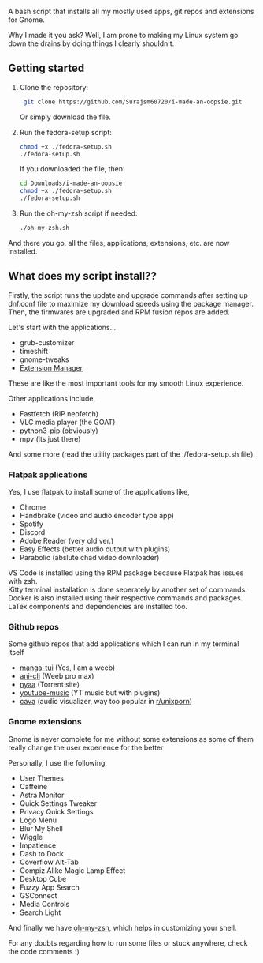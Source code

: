 A bash script that installs all my mostly used apps, git repos and extensions for Gnome.

Why I made it you ask? Well, I am prone to making my Linux system go down the drains by doing things I clearly shouldn't. 

## Getting started


1. Clone the repository:
   ```bash
    git clone https://github.com/Surajsm60720/i-made-an-oopsie.git
   ```
   Or simply download the file.

2. Run the fedora-setup script:
   ```bash
   chmod +x ./fedora-setup.sh
   ./fedora-setup.sh
   ```
   If you downloaded the file, then:
   ```bash
   cd Downloads/i-made-an-oopsie
   chmod +x ./fedora-setup.sh
   ./fedora-setup.sh
   ```

3. Run the oh-my-zsh script if needed:
   ```bash
   ./oh-my-zsh.sh
   ```

And there you go, all the files, applications, extensions, etc. are now installed.

## What does my script install??

Firstly, the script runs the update and upgrade commands after setting up dnf.conf file to maximize my download speeds using the package manager.
Then, the firmwares are upgraded and RPM fusion repos are added.

Let's start with the applications...

- grub-customizer
- timeshift 
- gnome-tweaks 
- [Extension Manager](https://github.com/mjakeman/extension-manager)

These are like the most important tools for my smooth Linux experience.

Other applications include, 

- Fastfetch (RIP neofetch)
- VLC media player (the GOAT)
- python3-pip (obviously)
- mpv (its just there)

And some more (read the utility packages part of the ./fedora-setup.sh file).

### Flatpak applications 

Yes, I use flatpak to install some of the applications like, 

- Chrome
- Handbrake (video and audio encoder type app)
- Spotify
- Discord
- Adobe Reader (very old ver.)
- Easy Effects (better audio output with plugins)
- Parabolic (abslute chad video downloader)

VS Code is installed using the RPM package because Flatpak has issues with zsh.<br>
Kitty terminal installation is done seperately by another set of commands.<br>
Docker is also installed using their respective commands and packages.<br>
LaTex components and dependencies are installed too.

### Github repos 

Some github repos that add applications which I can run in my terminal itself

- [manga-tui](https://github.com/josueBarretogit/manga-tui) (Yes, I am a weeb) 
- [ani-cli](https://github.com/pystardust/ani-cli) (Weeb pro max)
- [nyaa](https://github.com/Beastwick18/nyaa) (Torrent site)
- [youtube-music](https://github.com/th-ch/youtube-music) (YT music but with plugins)
- [cava](https://github.com/karlstav/cava) (audio visualizer, way too popular in [r/unixporn](https://www.reddit.com/r/unixporn/?rdt=33730))

### Gnome extensions 

Gnome is never complete for me without some extensions as some of them really change the user experience for the better

Personally, I use the following, 

- User Themes
- Caffeine
- Astra Monitor
- Quick Settings Tweaker
- Privacy Quick Settings
- Logo Menu
- Blur My Shell
- Wiggle
- Impatience
- Dash to Dock
- Coverflow Alt-Tab
- Compiz Alike Magic Lamp Effect
- Desktop Cube
- Fuzzy App Search
- GSConnect
- Media Controls
- Search Light

And finally we have [oh-my-zsh](https://github.com/ohmyzsh/ohmyzsh), which helps in customizing your shell. 

For any doubts regarding how to run some files or stuck anywhere, check the code comments :)